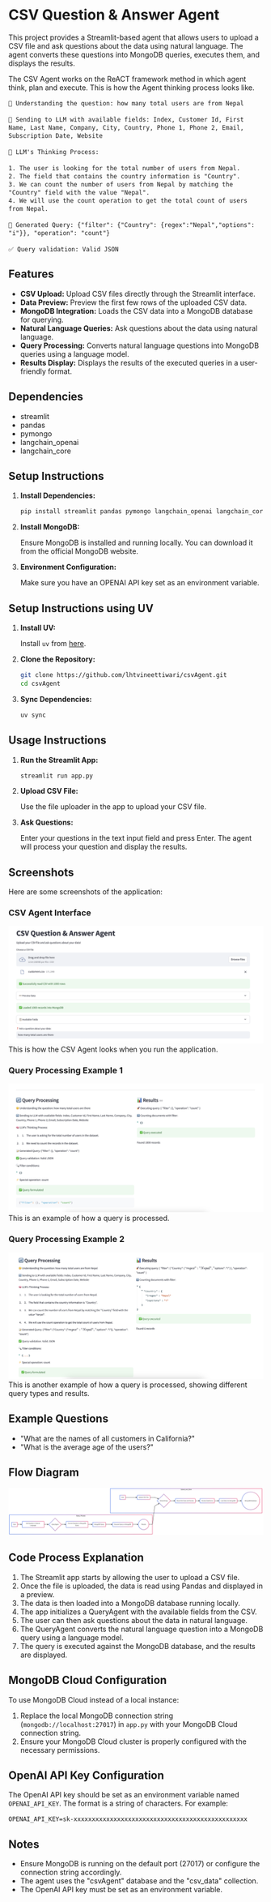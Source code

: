 # CSV Question & Answer Agent

This project provides a Streamlit-based agent that allows users to upload a CSV file and ask questions about the data using natural language. The agent converts these questions into MongoDB queries, executes them, and displays the results.

The CSV Agent works on the ReACT framework method in which agent think, plan and execute. This is how the Agent thinking process looks like.
```
🤔 Understanding the question: how many total users are from Nepal

🔄 Sending to LLM with available fields: Index, Customer Id, First Name, Last Name, Company, City, Country, Phone 1, Phone 2, Email, Subscription Date, Website

🧠 LLM's Thinking Process:

1. The user is looking for the total number of users from Nepal.
2. The field that contains the country information is "Country".
3. We can count the number of users from Nepal by matching the "Country" field with the value "Nepal".
4. We will use the count operation to get the total count of users from Nepal.

📝 Generated Query: {"filter": {"Country": {regex":"Nepal","options": "i"}}, "operation": "count"}

✅ Query validation: Valid JSON
```

## Features

*   **CSV Upload:** Upload CSV files directly through the Streamlit interface.
*   **Data Preview:** Preview the first few rows of the uploaded CSV data.
*   **MongoDB Integration:** Loads the CSV data into a MongoDB database for querying.
*   **Natural Language Queries:** Ask questions about the data using natural language.
*   **Query Processing:** Converts natural language questions into MongoDB queries using a language model.
*   **Results Display:** Displays the results of the executed queries in a user-friendly format.

## Dependencies

*   streamlit
*   pandas
*   pymongo
*   langchain\_openai
*   langchain\_core

## Setup Instructions

1.  **Install Dependencies:**

    ```bash
    pip install streamlit pandas pymongo langchain_openai langchain_core
    ```

2.  **Install MongoDB:**

    Ensure MongoDB is installed and running locally. You can download it from the official MongoDB website.

3.  **Environment Configuration:**

    Make sure you have an OPENAI API key set as an environment variable.

## Setup Instructions using UV

1.  **Install UV:**

    Install `uv` from [here](https://github.com/astral-sh/uv).

2.  **Clone the Repository:**

    ```bash
    git clone https://github.com/lhtvineettiwari/csvAgent.git
    cd csvAgent
    ```

3.  **Sync Dependencies:**

    ```bash
    uv sync
    ```

## Usage Instructions

1.  **Run the Streamlit App:**

    ```bash
    streamlit run app.py
    ```

2.  **Upload CSV File:**

    Use the file uploader in the app to upload your CSV file.

3.  **Ask Questions:**

    Enter your questions in the text input field and press Enter. The agent will process your question and display the results.

## Screenshots

Here are some screenshots of the application:

### CSV Agent Interface
![CSV Agent Interface](public/csvAgent.png)
This is how the CSV Agent looks when you run the application.

### Query Processing Example 1
![Query Processing Example 1](public/query1.png)
This is an example of how a query is processed.

### Query Processing Example 2
![Query Processing Example 2](public/query2.png)
This is another example of how a query is processed, showing different query types and results.

## Example Questions

*   "What are the names of all customers in California?"
*   "What is the average age of the users?"

## Flow Diagram 
![Workflow](public/workflow.png)

## Code Process Explanation

1.  The Streamlit app starts by allowing the user to upload a CSV file.
2.  Once the file is uploaded, the data is read using Pandas and displayed in a preview.
3.  The data is then loaded into a MongoDB database running locally.
4.  The app initializes a QueryAgent with the available fields from the CSV.
5.  The user can then ask questions about the data in natural language.
6.  The QueryAgent converts the natural language question into a MongoDB query using a language model.
7.  The query is executed against the MongoDB database, and the results are displayed.

## MongoDB Cloud Configuration

To use MongoDB Cloud instead of a local instance:

1.  Replace the local MongoDB connection string (`mongodb://localhost:27017`) in `app.py` with your MongoDB Cloud connection string.
2.  Ensure your MongoDB Cloud cluster is properly configured with the necessary permissions.

## OpenAI API Key Configuration

The OpenAI API key should be set as an environment variable named `OPENAI_API_KEY`. The format is a string of characters. For example:

```
OPENAI_API_KEY=sk-xxxxxxxxxxxxxxxxxxxxxxxxxxxxxxxxxxxxxxxxxxxxxxxx
```

## Notes

*   Ensure MongoDB is running on the default port (27017) or configure the connection string accordingly.
*   The agent uses the "csvAgent" database and the "csv\_data" collection.
*   The OpenAI API key must be set as an environment variable.
